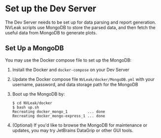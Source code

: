 # Set up the Dev Server

The Dev Server needs to be set up for data parsing and report generation. NVLeak scripts use MongoDB to store the parsed data, and then fetch the useful data from MongoDB to generate plots.

## Set Up a MongoDB

You may use the Docker compose file to set up the MongoDB:

1. Install the Docker and `docker-compose` on your Dev Server
2. Update the Docker compose file `NVLeak/docker/MongoDB.yml` with your username, password, and data storage path for the MongoDB
3. Boot up the MongoDB by:

   ```shell
   $ cd NVLeak/docker
   $ bash up.sh
   Recreating docker_mongo_1         ... done
   Recreating docker_mongo-express_1 ... done
   ```

4. (Optional) If you'd like to browse the MongoDB for maintenance or updates, you may try JetBrains DataGrip or other GUI tools.
